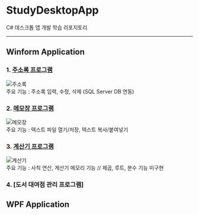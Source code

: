 # StudyDesktopApp
C# 데스크톱 앱 개발 학습 리포지토리

-----------------------------------

## Winform Application 
### 1. [주소록 프로그램](https://github.com/BlancBunny/StudyDesktopApp/tree/main/WinformApp/WinFormAdvancedBank/AddressInfoApp)


![주소록](https://user-images.githubusercontent.com/77951828/111265340-51afd580-866c-11eb-8534-b304fb53ed9e.png)  
주요 기능 : 주소록 입력, 수정, 삭제 (SQL Server DB 연동)

### 2. [메모장 프로그램](https://github.com/BlancBunny/StudyDesktopApp/tree/main/WinformApp/WinExecutiveBank/MyNotePadApp)

![메모장](https://user-images.githubusercontent.com/77951828/111266364-cb948e80-866d-11eb-9935-0d5ad3767c61.png)  
주요 기능 : 텍스트 파일 열기/저장, 텍스트 복사/붙여넣기

### 3. [계산기 프로그램](https://github.com/BlancBunny/StudyDesktopApp/tree/main/WinformApp/WinExecutiveBank/WinCalculatorApp)

![계산기](https://user-images.githubusercontent.com/77951828/111266775-5b3a3d00-866e-11eb-94a6-acae9096d4d3.png)  
주요 기능 : 사칙 연산, 계산기 메모리 기능   // 제곱, 루트, 분수 기능 미구현

### 4. [도서 대여점 관리 프로그램]

## WPF Application 
